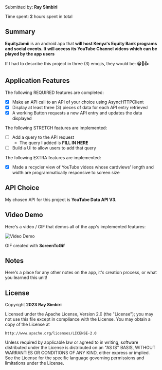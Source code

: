 Submitted by: **Ray Simbiri**

Time spent: **2** hours spent in total

## Summary

**EquityJamii** is an android app that **will host Kenya's Equity Bank programs and social events. It will access its YouTube Channel videos which can be played by the app users**

If I had to describe this project in three (3) emojis, they would be: **😀👏👍**

## Application Features

The following REQUIRED features are completed:

- [x] Make an API call to an API of your choice using AsyncHTTPClient
- [x] Display at least three (3) pieces of data for each API entry retrieved
- [x] A working Button requests a new API entry and updates the data displayed

The following STRETCH features are implemented:

- [ ] Add a query to the API request
  - The query I added is **FILL IN HERE**
- [ ] Build a UI to allow users to add that query

The following EXTRA features are implemented:

- [x] Made a recycler view of YouTube videos whose cardviews' length and width are programmatically responsive to screen size

## API Choice

My chosen API for this project is **YouTube Data API V3**.

## Video Demo

Here's a video / GIF that demos all of the app's implemented features:

<img src='https://i.imgur.com/3y0udKk.gif' title='Youtube Data API' width='' alt='Video Demo' />

GIF created with **ScreenToGif**

<!-- Recommended tools:
- [Kap](https://getkap.co/) for macOS
- [ScreenToGif](https://www.screentogif.com/) for Windows
- [peek](https://github.com/phw/peek) for Linux. -->

## Notes

Here's a place for any other notes on the app, it's creation process, or what you learned this unit!

## License

Copyright **2023** **Ray Simbiri**

Licensed under the Apache License, Version 2.0 (the "License");
you may not use this file except in compliance with the License.
You may obtain a copy of the License at

    http://www.apache.org/licenses/LICENSE-2.0

Unless required by applicable law or agreed to in writing, software
distributed under the License is distributed on an "AS IS" BASIS,
WITHOUT WARRANTIES OR CONDITIONS OF ANY KIND, either express or implied.
See the License for the specific language governing permissions and
limitations under the License.
